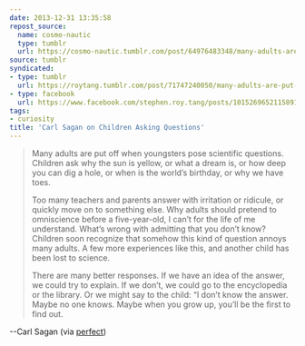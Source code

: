 ```yaml
---
date: 2013-12-31 13:35:58
repost_source:
  name: cosmo-nautic
  type: tumblr
  url: https://cosmo-nautic.tumblr.com/post/64976483348/many-adults-are-put-off-when-youngsters-pose
source: tumblr
syndicated:
- type: tumblr
  url: https://roytang.tumblr.com/post/71747240050/many-adults-are-put-off-when-youngsters-pose
- type: facebook
  url: https://www.facebook.com/stephen.roy.tang/posts/10152696521158912
tags:
- curiosity
title: 'Carl Sagan on Children Asking Questions'
---
```


<blockquote><p>Many adults are put off when youngsters pose scientific questions. Children ask why the sun is yellow, or what a dream is, or how deep you can dig a hole, or when is the world’s birthday, or why we have toes. </p>

<p>Too many teachers and parents answer with irritation or ridicule, or quickly move on to something else. Why adults should pretend to omniscience before a five-year-old, I can’t for the life of me understand. What’s wrong with admitting that you don’t know? Children soon recognize that somehow this kind of question annoys many adults. A few more experiences like this, and another child has been lost to science.</p>

<p>There are many better responses. If we have an idea of the answer, we could try to explain. If we don’t, we could go to the encyclopedia or the library. Or we might say to the child: “I don’t know the answer. Maybe no one knows. Maybe when you grow up, you’ll be the first to find out.</p></blockquote>

--Carl Sagan (via <a class="tumblr_blog" href="http://perfect.tumblr.com/">perfect</a>)